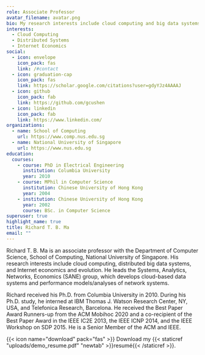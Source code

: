 ```yaml
---
role: Associate Professor
avatar_filename: avatar.png
bio: My research interests include cloud computing and big data systems.
interests:
  - Cloud Computing
  - Distributed Systems
  - Internet Economics
social:
  - icon: envelope
    icon_pack: fas
    link: /#contact
  - icon: graduation-cap
    icon_pack: fas
    link: https://scholar.google.com/citations?user=gdyYJz4AAAAJ
  - icon: github
    icon_pack: fab
    link: https://github.com/gcushen
  - icon: linkedin
    icon_pack: fab
    link: https://www.linkedin.com/
organizations:
  - name: School of Computing
    url: https://www.comp.nus.edu.sg
  - name: National University of Singapore
    url: https://www.nus.edu.sg
education:
  courses:
    - course: PhD in Electrical Engineering
      institution: Columbia University
      year: 2010
    - course: MPhil in Computer Science
      institution: Chinese University of Hong Kong
      year: 2004
    - institution: Chinese University of Hong Kong
      year: 2002
      course: BSc. in Computer Science
superuser: true
highlight_name: true
title: Richard T. B. Ma
email: ""
---
```

Richard T. B. Ma is an associate professor with the Department of Computer Science, School of Computing, National University of Singapore. His research interests include cloud computing, distributed big data systems, and Internet economics and evolution. He leads the Systems, Analytics, Networks, Economics (SANE) group, which develops cloud-based data systems and performance models/analyses of network systems. 

Richard received his Ph.D. from Columbia University in 2010. During his Ph.D. study, he interned at IBM Thomas J. Watson Research Center, NY, USA, and Telefonica Research, Barcelona. He received the Best Paper Award Runners-up from the ACM Mobihoc 2020 and a co-recipient of the Best Paper Award in the IEEE IC2E 2013, the IEEE ICNP 2014, and the IEEE Workshop on SDP 2015. He is a Senior Member of the ACM and IEEE.

{{< icon name="download" pack="fas" >}} Download my {{< staticref "uploads/demo_resume.pdf" "newtab" >}}resumé{{< /staticref >}}.